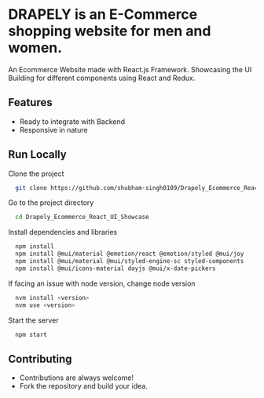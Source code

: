 # DRAPELY is an E-Commerce shopping website for men and women.

An Ecommerce Website made with React.js Framework. Showcasing the UI Building for different components using React and Redux. 

## Features

- Ready to integrate with Backend
- Responsive in nature

## Run Locally

Clone the project

```bash
  git clone https://github.com/shubham-singh0109/Drapely_Ecommerce_React_UI_Showcase.git
```

Go to the project directory

```bash
  cd Drapely_Ecommerce_React_UI_Showcase
```

Install dependencies and libraries

```bash
  npm install
  npm install @mui/material @emotion/react @emotion/styled @mui/joy
  npm install @mui/material @mui/styled-engine-sc styled-components
  npm install @mui/icons-material dayjs @mui/x-date-pickers
```
If facing an issue with node version, change node version

```bash
  nvm install <version>
  nvm use <version>
```

Start the server

```bash
  npm start
```

## Contributing

- Contributions are always welcome!
- Fork the repository and build your idea.



